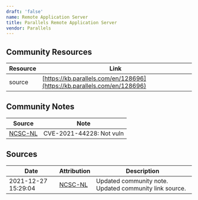 ```yaml
---
draft: 'false'
name: Remote Application Server
title: Parallels Remote Application Server
vendor: Parallels
---
```



## Community Resources
| Resource | Link |
| --- | --- |
| source | [https://kb.parallels.com/en/128696](https://kb.parallels.com/en/128696) |

## Community Notes
| Source | Note |
| --- | --- |
| [NCSC-NL](https://github.com/NCSC-NL/log4shell/blob/main/software/README.md) | CVE-2021-44228: Not vuln </ul> |

## Sources
| Date | Attribution | Description |
| --- | --- | --- |
| 2021-12-27 15:29:04 | [NCSC-NL](https://github.com/NCSC-NL/log4shell/blob/main/software/README.md) | Updated community note. Updated community link source.  |
